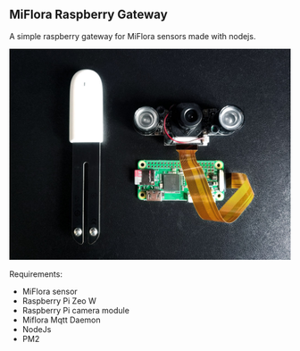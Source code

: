 MiFlora Raspberry Gateway
-------------------------

A simple raspberry gateway for MiFlora sensors made with nodejs.

![Raspberry Pi Zero](raspberry.jpg)

Requirements:

- MiFlora sensor
- Raspberry Pi Zeo W
- Raspberry Pi camera module
- Miflora Mqtt Daemon
- NodeJs
- PM2
